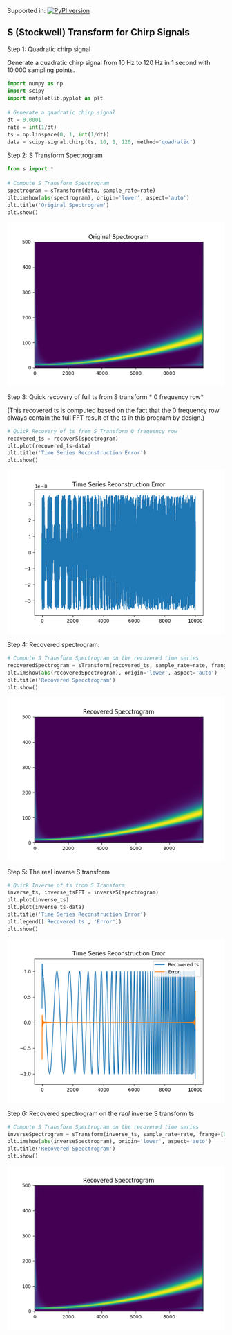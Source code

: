 Supported in: [![PyPI version](https://badge.fury.io/py/TFchirp.svg)](https://badge.fury.io/py/TFchirp)

## S (Stockwell) Transform for Chirp Signals

Step 1: Quadratic chirp signal

Generate a quadratic chirp signal from 10 Hz to 120 Hz in 1 second with 10,000 sampling points.

```Python
import numpy as np
import scipy
import matplotlib.pyplot as plt

# Generate a quadratic chirp signal
dt = 0.0001
rate = int(1/dt)
ts = np.linspace(0, 1, int(1/dt))
data = scipy.signal.chirp(ts, 10, 1, 120, method='quadratic')
```

Step 2: S Transform Spectrogram

```Python
from s import *

# Compute S Transform Spectrogram
spectrogram = sTransform(data, sample_rate=rate)
plt.imshow(abs(spectrogram), origin='lower', aspect='auto')
plt.title('Original Spectrogram')
plt.show()
```

![Original Spectrogram](https://github.com/xli2522/S-Transform/blob/main/img/original_spectrogram.png?raw=true)

Step 3: Quick recovery of full ts from S transform * 0 frequency row*

(This recovered ts is computed based on the fact that the 0 frequency row always contain the full FFT result of the ts in this program by design.)

```Python
# Quick Recovery of ts from S Transform 0 frequency row
recovered_ts = recoverS(spectrogram)
plt.plot(recovered_ts-data)
plt.title('Time Series Reconstruction Error')
plt.show()
```

![Reconstruction Error](https://github.com/xli2522/S-Transform/blob/main/img/reconstruction_error.png?raw=true)

Step 4: Recovered spectrogram:

```Python
# Compute S Transform Spectrogram on the recovered time series
recoveredSpectrogram = sTransform(recovered_ts, sample_rate=rate, frange=[0,500])
plt.imshow(abs(recoveredSpectrogram), origin='lower', aspect='auto')
plt.title('Recovered Specctrogram')
plt.show()
```

![Recovered](https://github.com/xli2522/S-Transform/blob/main/img/recovered_spectrogram.png?raw=true)

Step 5: The real inverse S transform

```python
# Quick Inverse of ts from S Transform
inverse_ts, inverse_tsFFT = inverseS(spectrogram)
plt.plot(inverse_ts)
plt.plot(inverse_ts-data)
plt.title('Time Series Reconstruction Error')
plt.legend(['Recovered ts', 'Error'])
plt.show()
```

![Recovered ts and Error](https://github.com/xli2522/S-Transform/blob/main/img/recovered_ts_error.png?raw=true)

Step 6: Recovered spectrogram on the *real* inverse S transform ts

```python
# Compute S Transform Spectrogram on the recovered time series
inverseSpectrogram = sTransform(inverse_ts, sample_rate=rate, frange=[0,500])
plt.imshow(abs(inverseSpectrogram), origin='lower', aspect='auto')
plt.title('Recovered Specctrogram')
plt.show()
```

![Recovered Spectrogram](https://github.com/xli2522/S-Transform/blob/main/img/real_recovered_spectrogram.png?raw=true)


